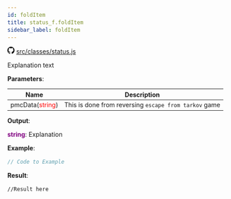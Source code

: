 ```yaml
---
id: foldItem
title: status_f.foldItem
sidebar_label: foldItem
---
```

![](/img/github.png) [src/classes/status.js](https://github.com/TrustedSourceLeaks/LeakedServer/blob/master/src/classes/status.js#L3)

Explanation text

**Parameters**:

Name  |   Description 
----------- |   -----------
pmcData(<font color="red">string</font>)  |   This is done from reversing `escape from tarkov` game


**Output**:

**<font color="purple">string</font>**: Explanation


**Example**:
```js
// Code to Example
```

**Result**:
```
//Result here
```